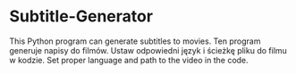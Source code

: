 # Subtitle-Generator
This Python program can generate subtitles to movies. Ten program generuje napisy do filmów.
Ustaw odpowiedni język i ścieżkę pliku do filmu w kodzie.
Set proper language and path to the video in the code.
